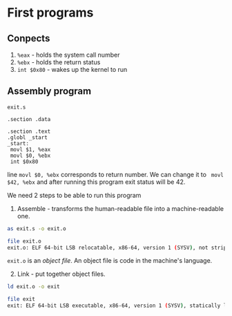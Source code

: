 # First programs

## Conpects
1. `%eax` - holds the system call number
2. `%ebx` - holds the return status
3. `int $0x80` - wakes up the kernel to run

## Assembly program
```assembly
exit.s

.section .data

.section .text
.globl _start
_start:
 movl $1, %eax
 movl $0, %ebx
 int $0x80
```

line `movl $0, %ebx` corresponds to return number. We can change it to ` movl $42, %ebx` 
and after running this program exit status will be 42.

We need 2 steps to be able to run this program
1. Assemble - transforms the human-readable file into a machine-readable one.

```bash
as exit.s -o exit.o

file exit.o
exit.o: ELF 64-bit LSB relocatable, x86-64, version 1 (SYSV), not stripped
```
`exit.o` is an *object file*. An object file is code in the machine's language.

2. Link - put together object files.

```bash
ld exit.o -o exit

file exit
exit: ELF 64-bit LSB executable, x86-64, version 1 (SYSV), statically linked, not stripped
```
